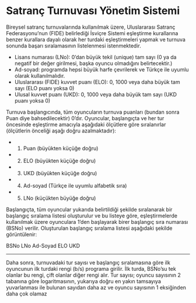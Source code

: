 # Satranç Turnuvası Yönetim Sistemi

Bireysel satranç turnuvalarında kullanılmak üzere, Uluslararası Satranç Federasyonu’nun (FIDE)
belirlediği İsviçre Sistemi eşleştirme kurallarına benzer kurallara dayalı olarak her turdaki
eşleştirmeleri yapmak ve turnuva sonunda başarı sıralamasının listelenmesi istenmektedir.

- Lisans numarası (LNo): 0’dan büyük tekil (unique) tam sayı (0 ya da negatif bir değer girilmesi, başka oyuncu olmadığını belirtecektir.)
- Ad-soyad: programda hepsi büyük harfe çevrilerek ve Türkçe ile uyumlu olarak kullanılmalıdır.
- Uluslararası (FIDE) kuvvet puanı (ELO): 0, 1000 veya daha büyük tam sayı (ELO puanı yoksa 0)
- Ulusal kuvvet puanı (UKD): 0, 1000 veya daha büyük tam sayı (UKD puanı yoksa 0)

Turnuva başlangıcında, tüm oyuncuların turnuva puanları (bundan sonra Puan diye
bahsedilecektir) 0’dır. Oyuncular, başlangıçta ve her tur öncesinde eşleştirme amacıyla aşağıdaki
ölçütlere göre sıralanırlar (ölçütlerin önceliği aşağı doğru azalmaktadır):

- 1. Puan (büyükten küçüğe doğru)
- 2. ELO (büyükten küçüğe doğru)
- 3. UKD (büyükten küçüğe doğru)
- 4. Ad-soyad (Türkçe ile uyumlu alfabetik sıra)
- 5. LNo (küçükten büyüğe doğru)

Başlangıçta, tüm oyuncular yukarıda belirtildiği şekilde sıralanarak bir başlangıç sıralama listesi
oluşturulur ve bu listeye göre, eşleştirmelerde kullanılmak üzere oyunculara 1’den başlayarak
birer başlangıç sıra numarası (BSNo) verilir. Oluşturulan başlangıç sıralama listesi aşağıdaki
şekilde görüntülenir:

BSNo LNo   Ad-Soyad     ELO  UKD
---- ----- ------------ ---- ----

Daha sonra, turnuvadaki tur sayısı ve başlangıç sıralamasına göre ilk oyuncunun ilk turdaki rengi
(b/s) programa girilir. İlk turda, BSNo’su tek olanlar bu rengi, çift olanlar diğer rengi alır. Tur
sayısı; oyuncu sayısının 2 tabanına göre logaritmasının, yukarıya doğru en yakın tamsayıya
yuvarlanması ile bulunan sayıdan daha az ve oyuncu sayısının 1 eksiğinden daha çok olamaz
